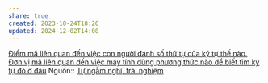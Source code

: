 ```yaml
---
share: true
created: 2023-10-24T18:26
updated: 2024-12-02T14:08
---
```

[Điểm mã liên quan đến việc con người đánh số thứ tự của ký tự thế nào. Đơn vị mã liên quan đến việc máy tính dùng phương thức nào để biết tìm ký tự đó ở đâu](./%C4%90i%E1%BB%83m%20m%C3%A3%20li%C3%AAn%20quan%20%C4%91%E1%BA%BFn%20vi%E1%BB%87c%20con%20ng%C6%B0%E1%BB%9Di%20%C4%91%C3%A1nh%20s%E1%BB%91%20th%E1%BB%A9%20t%E1%BB%B1%20c%E1%BB%A7a%20k%C3%BD%20t%E1%BB%B1%20th%E1%BA%BF%20n%C3%A0o.%20%C4%90%C6%A1n%20v%E1%BB%8B%20m%C3%A3%20li%C3%AAn%20quan%20%C4%91%E1%BA%BFn%20vi%E1%BB%87c%20m%C3%A1y%20t%C3%ADnh%20d%C3%B9ng%20ph%C6%B0%C6%A1ng%20th%E1%BB%A9c%20n%C3%A0o%20%C4%91%E1%BB%83%20bi%E1%BA%BFt%20t%C3%ACm%20k%C3%BD%20t%E1%BB%B1%20%C4%91%C3%B3%20%E1%BB%9F%20%C4%91%C3%A2u.md)
Nguồn:: [Tự ngẫm nghĩ, trải nghiệm](../../../../%E2%9C%8D%EF%B8%8FL%E1%BA%ADp%20tr%C3%ACnh/%CE%9E%20Ngu%E1%BB%93n%20v%C3%A0%20t%C3%A0i%20nguy%C3%AAn%20h%E1%BB%97%20tr%E1%BB%A3/%CE%9E%20Ngu%E1%BB%93n/T%E1%BB%B1%20ng%E1%BA%ABm%20ngh%C4%A9,%20tr%E1%BA%A3i%20nghi%E1%BB%87m.md)
